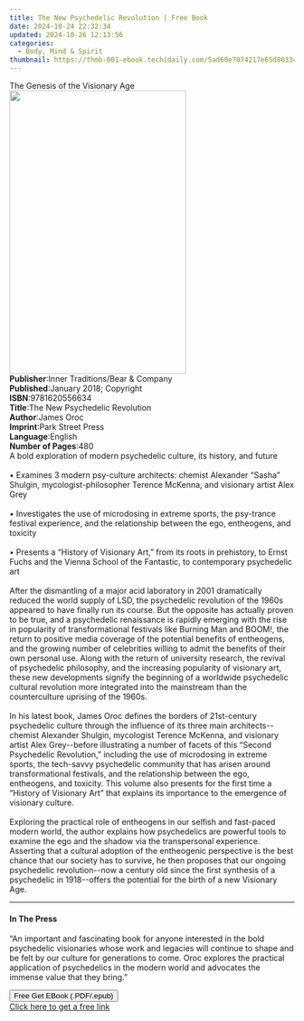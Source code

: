 ```yaml
---
title: The New Psychedelic Revolution | Free Book
date: 2024-10-24 22:32:34
updated: 2024-10-26 12:13:56
categories:
  - Body, Mind & Spirit
thumbnail: https://thmb-001-ebook.techidaily.com/5ad60e7074217e65d8633454fccaa2a32baac4a94c15c5f24de102bbb11164cc.jpg
---
```

<main id="book-container">
  <div class="flex flex-col">
    <div class="book-brief flex-1 py-6 px-4 sm:p-6 md:py-10 md:px-8">
      <!-- brief-->
      <div class="book-brief-main">The Genesis of the Visionary Age</div>
    </div>
    <div
      class="book-meta-info flex-1 grid gap-4 col-start-1 col-end-3 row-start-1 sm:mb-6 sm:grid-cols-4 lg:gap-6 lg:col-start-2 lg:row-end-6 lg:row-span-6 lg:mb-0"
    >
      <div
        class="book-meta-info-left place-content-center mt-4 p-4 text-sm leading-6 col-start-2 col-span-2 dark:text-slate-400"
      >
        <img
          class="w-full h-500 object-cover rounded-lg sm:h-255 sm:col-span-2 lg:col-span-full"
          src="https://img-001-ebook.techidaily.com/2e465f6eadaf3caa5453b9ab3044fc1d47b10578934b2d539cbaba71860725bd.jpg"
          alt=""
          width="312"
          height="500"
        />
      </div>
      <div
        class="book-meta-info-right mt-2 col-start-1 row-start-2 col-span-3 self-center"
      >
        <!-- meta data  -->
        <div class="flex flex-col px-4 md:px-8">
          <div class="flex-1">
            <strong>Publisher</strong>:<span class="px-2"
              >Inner Traditions/Bear &amp; Company</span
            >
          </div>
          <div class="flex-1">
            <strong>Published</strong>:<span class="px-2"
              >January 2018; Copyright</span
            >
          </div>
          <div class="flex-1">
            <strong>ISBN</strong>:<span class="px-2">9781620556634</span>
          </div>
          <div class="flex-1">
            <strong>Title</strong>:<span class="px-2"
              >The New Psychedelic Revolution</span
            >
          </div>
          <div class="flex-1">
            <strong>Author</strong>:<span class="px-2">James Oroc</span>
          </div>
          <div class="flex-1">
            <strong>Imprint</strong>:<span class="px-2">Park Street Press</span>
          </div>
          <div class="flex-1">
            <strong>Language</strong>:<span class="px-2">English</span>
          </div>
          <div class="flex-1">
            <strong>Number of Pages</strong>:<span class="px-2">480</span>
          </div>
        </div>
      </div>
    </div>
    <div class="book-description flex-1 py-6 px-4 sm:p-6 md:py-10 md:px-8">
      <div class="book-description-main">
        <div accordion-content="" id="description">
          A bold exploration of modern psychedelic culture, its history, and
          future <br /><br />• Examines 3 modern psy-culture architects: chemist
          Alexander “Sasha” Shulgin, mycologist-philosopher Terence McKenna, and
          visionary artist Alex Grey <br /><br />• Investigates the use of
          microdosing in extreme sports, the psy-trance festival experience, and
          the relationship between the ego, entheogens, and toxicity
          <br /><br />• Presents a “History of Visionary Art,” from its roots in
          prehistory, to Ernst Fuchs and the Vienna School of the Fantastic, to
          contemporary psychedelic art <br /><br />After the dismantling of a
          major acid laboratory in 2001 dramatically reduced the world supply of
          LSD, the psychedelic revolution of the 1960s appeared to have finally
          run its course. But the opposite has actually proven to be true, and a
          psychedelic renaissance is rapidly emerging with the rise in
          popularity of transformational festivals like Burning Man and BOOM!,
          the return to positive media coverage of the potential benefits of
          entheogens, and the growing number of celebrities willing to admit the
          benefits of their own personal use. Along with the return of
          university research, the revival of psychedelic philosophy, and the
          increasing popularity of visionary art, these new developments signify
          the beginning of a worldwide psychedelic cultural revolution more
          integrated into the mainstream than the counterculture uprising of the
          1960s. <br /><br />In his latest book, James Oroc defines the borders
          of 21st-century psychedelic culture through the influence of its three
          main architects-- chemist Alexander Shulgin, mycologist Terence
          McKenna, and visionary artist Alex Grey--before illustrating a number
          of facets of this “Second Psychedelic Revolution,” including the use
          of microdosing in extreme sports, the tech-savvy psychedelic community
          that has arisen around transformational festivals, and the
          relationship between the ego, entheogens, and toxicity. This volume
          also presents for the first time a “History of Visionary Art” that
          explains its importance to the emergence of visionary culture.
          <br /><br />Exploring the practical role of entheogens in our selfish
          and fast-paced modern world, the author explains how psychedelics are
          powerful tools to examine the ego and the shadow via the transpersonal
          experience. Asserting that a cultural adoption of the entheogenic
          perspective is the best chance that our society has to survive, he
          then proposes that our ongoing psychedelic revolution--now a century
          old since the first synthesis of a psychedelic in 1918--offers the
          potential for the birth of a new Visionary Age.
        </div>
        <div class="accordion-fader"></div>
      </div>
    </div>
    <div class="book-excerpts flex-1 py-6 px-4 sm:p-6 md:py-10 md:px-8">
      <!-- excerpts-->
      <div class="book-excerpts-main">
        <hr />
        <h4 class="placeholder placeholder-heading">
          <span>In The Press</span>
        </h4>
        <p>
          “An important and fascinating book for anyone interested in the bold
          psychedelic visionaries whose work and legacies will continue to shape
          and be felt by our culture for generations to come. Oroc explores the
          practical application of psychedelics in the modern world and
          advocates the immense value that they bring.”
        </p>
      </div>
    </div>
    <div
      class="book-about-author flex-1 py-6 px-4 sm:p-6 md:py-10 md:px-8"
    ></div>
    <div class="book-free-get flex-1 py-6 px-4 sm:p-6 md:py-10 md:px-8">
      <button
        id="btn-free-get"
        class="bg-blue-500 hover:bg-blue-700 text-white font-bold py-2 px-4 rounded"
      >
        Free Get EBook (.PDF/.epub)
      </button>
      <div id="countdown-display" class="px-2 text-lg mt-2"></div>
      <a
        id="free-link"
        class="hidden bg-blue-500 hover:bg-blue-700 text-white font-bold py-2 px-4 rounded"
        href="https://www.ebooks.com/en-us/book/95783106/the-new-psychedelic-revolution/james-oroc/"
        target="_blank"
        >Click here to get a free link</a
      >
    </div>
    <script>
      let countdownTime = 0;
      let countdownInterval = null;
      document
        .getElementById('btn-free-get')
        .addEventListener('click', startCountdown);
      function startCountdown() {
        countdownTime = new Date().getTime() + 60000 * 3;
        countdownInterval = setInterval(updateCountdown, 1000);
        document.getElementById('btn-free-get').disabled = true;
        document
          .getElementById('btn-free-get')
          .classList.add('bg-gray-500', 'cursor-not-allowed');
      }
      function updateCountdown() {
        let currentTime = new Date().getTime();
        let timeLeft = countdownTime - currentTime;
        let secondsLeft = Math.floor(timeLeft / 1000);
        document.getElementById('countdown-display').innerHTML =
          `Remaining time: ${secondsLeft} seconds.`;
        if (secondsLeft <= 0) {
          clearInterval(countdownInterval);
          document.getElementById('btn-free-get').classList.add('hidden');
          document.getElementById('free-link').classList.remove('hidden');
          document.getElementById('countdown-display').innerHTML = '';
        }
      }
    </script>
  </div>
</main>
